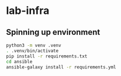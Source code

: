 # lab-infra

## Spinning up environment

```bash
python3 -m venv .venv
. .venv/bin/activate
pip install -r requirements.txt
cd ansible
ansible-galaxy install -r requirements.yml
```
